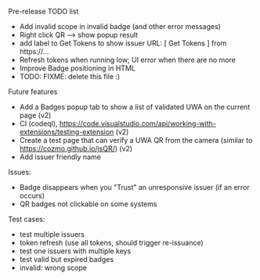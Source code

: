 Pre-release TODO list
* Add invalid scope in invalid badge (and other error messages)
* Right click QR --> show popup result
* add label to Get Tokens to show issuer URL: [ Get Tokens ] from https://...
* Refresh tokens when running low; UI error when there are no more 
* Improve Badge positioning in HTML
* TODO: FIXME: delete this file :)

Future features
* Add a Badges popup tab to show a list of validated UWA on the current page (v2)
* CI (codeql), https://code.visualstudio.com/api/working-with-extensions/testing-extension (v2)
* Create a test page that can verify a UWA QR from the camera (similar to https://cozmo.github.io/jsQR/) (v2)
* Add issuer friendly name

Issues:
* Badge disappears when you "Trust" an unresponsive issuer (if an error occurs)
* QR badges not clickable on some systems

Test cases:
* test multiple issuers
* token refresh (use all tokens, should trigger re-issuance)
* test one issuers with multiple keys
* test valid but expired badges
* invalid: wrong scope